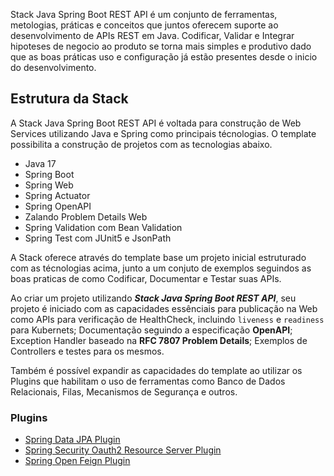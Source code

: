 Stack Java Spring Boot REST API é um conjunto de ferramentas, metologias, práticas e conceitos que juntos oferecem suporte ao desenvolvimento de APIs REST em Java. Codificar, Validar e Integrar hipoteses de negocio ao produto se torna mais simples e produtivo dado que as boas práticas uso e configuração já estão presentes desde o inicio do desenvolvimento.


## Estrutura da Stack

A Stack Java Spring Boot REST API é voltada para construção de Web Services utilizando Java e Spring como principais técnologias. O template possibilita a construção de projetos com as tecnologias abaixo.

- Java 17
- Spring Boot
- Spring Web
- Spring Actuator
- Spring OpenAPI
- Zalando Problem Details Web
- Spring Validation com Bean Validation
- Spring Test com JUnit5 e JsonPath

A Stack oferece através do template base um projeto inicial estruturado com as técnologias acima, junto a um conjuto de exemplos seguindos as boas praticas de  como Codificar, Documentar e Testar suas APIs.

Ao criar um projeto utilizando **_Stack Java Spring Boot REST API_**, seu projeto é iniciado com as capacidades essênciais para publicação na Web como APIs para verificação de HealthCheck, incluindo `liveness` e `readiness` para Kubernets; Documentação seguindo a especificação **OpenAPI**; Exception Handler baseado na **RFC 7807 Problem Details**; Exemplos de Controllers e testes para os mesmos.

Também é possível expandir as capacidades do template ao utilizar os Plugins que habilitam o uso de ferramentas como Banco de Dados Relacionais, Filas, Mecanismos de Segurança e outros.


### Plugins

- [Spring Data JPA Plugin](https://github.com/zup-academy/java-spring-data-jpa-plugin)
- [Spring Security Oauth2 Resource Server Plugin](https://github.com/zup-academy/java-spring-security-oauth2-resourceserver-plugin)
- [Spring Open Feign Plugin](https://github.com/zup-academy/java-spring-open-feign-plugin)


